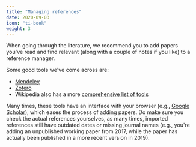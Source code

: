 ```yaml
---
title: "Managing references"
date: 2020-09-03
icon: "ti-book"
weight: 3
---
```


When going through the literature, we recommend you to add papers you've read and find relevant (along with a couple of notes if you like) to a reference manager.

Some good tools we've come across are:

- [Mendeley](https://mendeley.com)
- [Zotero](https://zotero.org)
- Wikipedia also has a more [comprehensive list of tools](https://en.wikipedia.org/wiki/Comparison_of_reference_management_software)

Many times, these tools have an interface with your browser (e.g., [Google Scholar](https://scholar.google.com)), which eases the process of adding papers. Do make sure you check the actual references yourselves, as many times, imported references still have outdated dates or missing journal names (e.g., you're adding an unpublished working paper from 2017, while the paper has actually been published in a more recent version in 2019).
